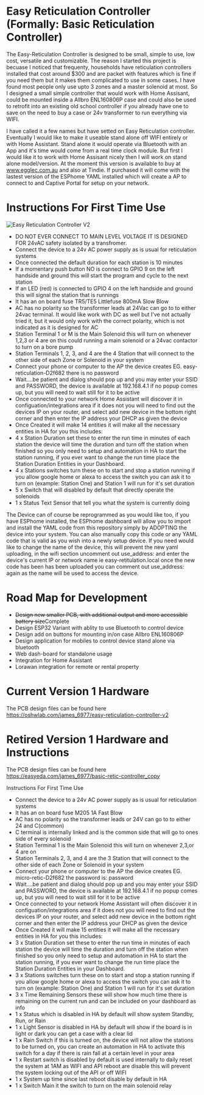 # Easy Reticulation Controller (Formally: Basic Reticulation Controller)
The Easy-Reticulation Controller is designed to be small, simple to use, low cost, versatile and customizable.  The reason I started this project is becuase I noticed that frequenty, households have reticulation controllers installed that cost around $300 and are packet with features which is fine if you need them but it makes them complicated to use in some cases. I have found most people only use upto 3 zones and a master solenoid at most. So I designed a small simple controller that would work with Home Assisant, could be mounted inside a Allbro ENL160806P case and could also be used to retrofit into an existing old school controller if you already have one to save on the need to buy a case or 24v transformer to run everything via WIFI.

I have called it a few names but have setted on Easy Reticulation controller.  Eventually I would like to make it useable stand alone off WIFI entirely  or with Home Assistant. Stand alone it would operate via Bluetooth with an App and it's time would come from a real time clock module.
But first I would like it to work with Home Assisant nicely then I will work on stand alone model/version.
At the moment this version is available to buy at www.egglec.com.au and also at Tindie. If purchased it will come with the lastest version of the ESPhome YAML installed which will create a AP to connect to and Captive Portal for setup on your network.
# Instructions For First Time Use
![Easy Reticulation Controller V2](/assets/images/RETICV2.jpg)
- DO NOT EVER CONNECT TO MAIN LEVEL VOLTAGE IT IS DESIGNED FOR 24vAC safety isolated by a transfromer.
- Connect the device to a 24v AC power supply as is usual for reticulation systems
- Once connected the default duration for each station is 10 minutes
- If a momentary push button NO is connect to GPIO 9 on the left handside and ground this will start the program and cycle to the next station
- If an LED (red) is connected to GPIO 4 on the left handside and ground this will signal the station that is runnings
- It has an on board fuse TR5/TE5 Littlefuse 800mA Slow Blow
- AC has no polarity so the transformer leads at 24Vac can go to to either 24vac terminal. It would like work with DC as well but I've not actually tried it, but it would only work with the correct polarity, which is not indicated as it is designed for AC
- Station Terminal 1 or M is the Main Solenoid this will turn on whenever 1,2,3 or 4 are on this could running a main solenoid or a 24vac contactor to turn on a bore pump
- Station Terminals 1, 2, 3, and 4 are the 4 Station that will connect to the other side of each Zone or Solenoid in your system
- Connect your phone or computer to the AP the device creates EG. easy-reticulation-D2f682 there is no password
- Wait....be patient and dialog should pop up and you may enter your SSID and PASSWORD, the device is available at 192.168.4.1 if no popup comes up, but you will need to wait still for it to be active
- Once connected to your network Home Assistant will discover it in configuation/integrations area if it does not you will need to find out the devices IP on your router, and select add new device in the bottom right corner and then enter the IP address your DHCP as given the device
- Once Created it will make 14 entities it will make all the necessary entities in HA for you this includes:
- 4 x Station Duration set these to enter the run time in minutes of each station the device will time the duration and turn off the station when finished so you only need to setup and automation in HA to start the station running, if you ever want to change the run time place the Station Duration Entities in your Dashboard.
- 4 x Stations switches turn these on to start and stop a station running if you allow google home or alexa to access the switch you can ask it to turn on (example: Station One) and Station 1 will run for it's set duration
- 5 x Switch that will disabled by default that directly operate the solenoids
- 1 x Status Text Sensor that tell you what the system is currently doing

The Device can of course be reprogrammed as you would like too, if you have ESPhome installed, the ESPhome dashboard will allow you to import and install the YAML code from this repository simply by ADOPTING the device into your system. You can also manually copy this code or any YAML code that is valid as you wish into a newly setup device.  If you need would like to change the name of the device, this will prevent the new yaml uploading, in the wifi section uncomment out use_address: and enter the device's current IP or network name ie easy-retitulation.local once the new code has been has been uploaded you can comment out use_address: again as the name will be used to access the device.

# Road Map for Development
- ~~Design new smaller PCB, with additional output and more accessible battery size~~Complete
- Design ESP32 Variant with ablity to use Bluetooth to control device
- Design add on buttons for mounting in/on case Allbro ENL160806P
- Design application for mobiles to control device stand alone via bluetooth
- Web dash-board for standalone usage
- Integration for Home Assistant 
- Lorawan integration for remote or rental property
# Current Version 1 Hardware 
The PCB design files can be found here https://oshwlab.com/james_6977/easy-reticulation-controller-v2
# Retired Version 1 Hardware and Instructions
The PCB design files can be found here https://easyeda.com/james_6977/basic-retic-controller_copy 

Instructions For First Time Use
- Connect the device to a 24v AC power supply as is usual for reticulation systems
- It has an on board fuse M205 1A Fast Blow
- AC has no polarity so the transformer leads or 24V can go to to either 24 and C(common)
- C terminal is internally linked and is the common side that will go to ones side of every solenoid
- Station Terminal 1 is the Main Solenoid this will turn on whenever 2,3,or 4 are on
- Station Terminals 2, 3, and 4 are the 3 Station that will connect to the other side of each Zone or Solenoid in your system
- Connect your phone or computer to the AP the device creates EG. micro-retic-D2f682 the password is: password
- Wait....be patient and dialog should pop up and you may enter your SSID and PASSWORD, the device is available at 192.168.4.1 if no popup comes up, but you will need to wait still for it to be active
- Once connected to your network Home Assistant will often discover it in configuation/integrations area if it does not you will need to find out the devices IP on your router, and select add new device in the bottom right corner and then enter the IP address your DHCP as given the device
- Once Created it will make 15 entities it will make all the necessary entities in HA for you this includes:
- 3 x Station Duration set these to enter the run time in minutes of each station the device will time the duration and turn off the station when finished so you only need to setup and automation in HA to start the station running, if you ever want to change the run time place the Station Duration Entities in your Dashboard.
- 3 x Stations switches turn these on to start and stop a station running if you allow google home or alexa to access the switch you can ask it to turn on (example: Station One) and Station 1 will run for it's set duration
- 3 x Time Remaining Sensors these will show how much time there is remaining on the current run and can be included on your dashboard as info
- 1 x Status which is disabled in HA by default will show system Standby, Run, or Rain
- 1 x Light Sensor is disabled in HA by default will show if the board is in light or dark you can get a case with a clear lid
- 1 x Rain Switch if this is turned on, the device will not allow the stations to be turned on, you can create an automation in HA to activate this switch for a day if there is rain fall at a certain level in your area
- 1 x Restart switch is disabled by default is used internally to daily reset the system at 1AM as WIFI and API reboot are disable this will prevent the system locking out of the API or off WIFI
- 1 x System up time since last reboot disable by default in HA
- 1 x Switch Main it the switch to turn on the main solenoid relay
